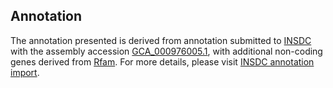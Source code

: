 

Annotation
----------

The annotation presented is derived from annotation submitted to
[INSDC](http://www.insdc.org) with the assembly accession
[GCA\_000976005.1](http://www.ebi.ac.uk/ena/data/view/GCA_000976005.1),
with additional non-coding genes derived from
[Rfam](http://rfam.xfam.org/). For more details, please visit [INSDC
annotation
import](http://ensemblgenomes.org/info/data/insdc_annotation).

